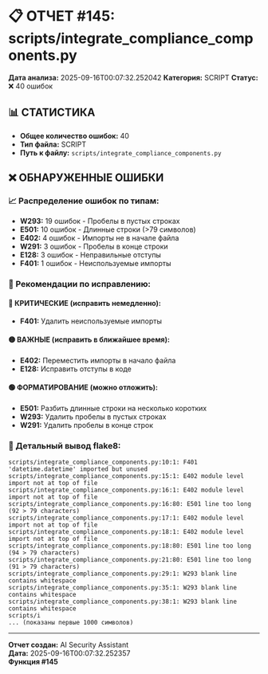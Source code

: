 # 📋 ОТЧЕТ #145: scripts/integrate_compliance_components.py

**Дата анализа:** 2025-09-16T00:07:32.252042
**Категория:** SCRIPT
**Статус:** ❌ 40 ошибок

## 📊 СТАТИСТИКА

- **Общее количество ошибок:** 40
- **Тип файла:** SCRIPT
- **Путь к файлу:** `scripts/integrate_compliance_components.py`

## ❌ ОБНАРУЖЕННЫЕ ОШИБКИ

### 📈 Распределение ошибок по типам:

- **W293:** 19 ошибок - Пробелы в пустых строках
- **E501:** 10 ошибок - Длинные строки (>79 символов)
- **E402:** 4 ошибок - Импорты не в начале файла
- **W291:** 3 ошибок - Пробелы в конце строки
- **E128:** 3 ошибок - Неправильные отступы
- **F401:** 1 ошибок - Неиспользуемые импорты

### 🎯 Рекомендации по исправлению:

#### 🔴 КРИТИЧЕСКИЕ (исправить немедленно):
- **F401:** Удалить неиспользуемые импорты

#### 🟡 ВАЖНЫЕ (исправить в ближайшее время):
- **E402:** Переместить импорты в начало файла
- **E128:** Исправить отступы в коде

#### 🟢 ФОРМАТИРОВАНИЕ (можно отложить):
- **E501:** Разбить длинные строки на несколько коротких
- **W293:** Удалить пробелы в пустых строках
- **W291:** Удалить пробелы в конце строк

### 📝 Детальный вывод flake8:

```
scripts/integrate_compliance_components.py:10:1: F401 'datetime.datetime' imported but unused
scripts/integrate_compliance_components.py:15:1: E402 module level import not at top of file
scripts/integrate_compliance_components.py:16:1: E402 module level import not at top of file
scripts/integrate_compliance_components.py:16:80: E501 line too long (92 > 79 characters)
scripts/integrate_compliance_components.py:17:1: E402 module level import not at top of file
scripts/integrate_compliance_components.py:18:1: E402 module level import not at top of file
scripts/integrate_compliance_components.py:18:80: E501 line too long (94 > 79 characters)
scripts/integrate_compliance_components.py:21:80: E501 line too long (91 > 79 characters)
scripts/integrate_compliance_components.py:29:1: W293 blank line contains whitespace
scripts/integrate_compliance_components.py:35:1: W293 blank line contains whitespace
scripts/integrate_compliance_components.py:38:1: W293 blank line contains whitespace
scripts/i
... (показаны первые 1000 символов)
```

---
**Отчет создан:** AI Security Assistant  
**Дата:** 2025-09-16T00:07:32.252357  
**Функция #145**
